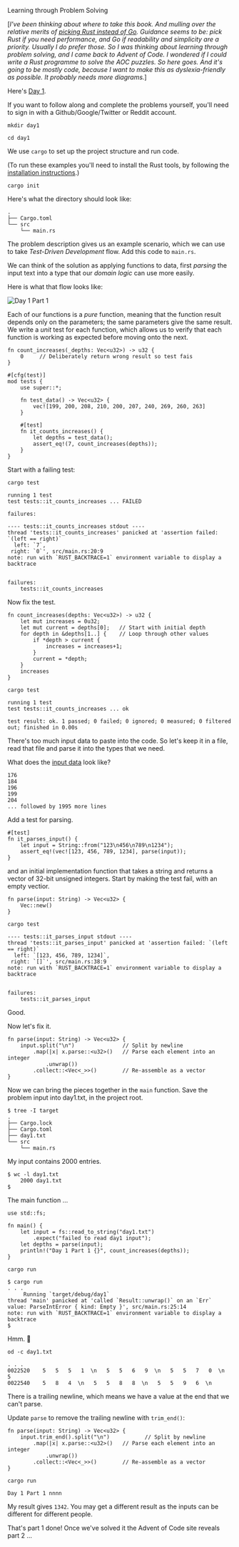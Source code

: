 Learning through Problem Solving

[_I've been thinking about where to take this book. And mulling over the relative merits of [picking Rust instead of Go](https://blog.logrocket.com/when-to-use-rust-and-when-to-use-golang/). Guidance seems to be: pick Rust if you need performance, and Go if readability and simplicity are a priority. Usually I do prefer those. So I was thinking about learning through problem solving, and I came back to Advent of Code. I wondered if I could write a Rust programme to solve the AOC puzzles. So here goes. And it's going to be mostly code, because I want to make this as dyslexia-friendly as possible. It probably needs more diagrams._]

Here's [Day 1](https://adventofcode.com/2021/day/1).

If you want to follow along and complete the problems yourself, you'll need to sign in with a Github/Google/Twitter or Reddit account.

`mkdir day1`

`cd day1`

We use `cargo` to set up the project structure and run code.

(To run these examples you'll need to install the Rust tools, by following the [installation instructions](https://doc.rust-lang.org/cargo/getting-started/installation.html).)

`cargo init`

Here's what the directory should look like:

```
.
├── Cargo.toml
└── src
    └── main.rs
```

The problem description gives us an example scenario, which we can use to take _Test-Driven Development_ flow. Add this code to `main.rs`.

We can think of the solution as applying functions to data, first _parsing_ the input text into a type that our _domain logic_ can use more easily.

Here is what that flow looks like:

![Day 1 Part 1](images/day1_part1.png)

Each of our functions is a _pure_ function, meaning that the function result depends only on the parameters; the same parameters give the same result. We write a _unit_ test for each function, which allows us to verify that each function is working as expected before moving onto the next. 

```
fn count_increases(_depths: Vec<u32>) -> u32 {
    0     // Deliberately return wrong result so test fais
}

#[cfg(test)]
mod tests {
    use super::*;

    fn test_data() -> Vec<u32> {
        vec![199, 200, 208, 210, 200, 207, 240, 269, 260, 263]
    }

    #[test]
    fn it_counts_increases() {
        let depths = test_data();
        assert_eq!(7, count_increases(depths));
    }
}
```

Start with a failing test:

`cargo test`

```
running 1 test
test tests::it_counts_increases ... FAILED

failures:

---- tests::it_counts_increases stdout ----
thread 'tests::it_counts_increases' panicked at 'assertion failed: `(left == right)`
  left: `7`,
 right: `0`', src/main.rs:20:9
note: run with `RUST_BACKTRACE=1` environment variable to display a backtrace


failures:
    tests::it_counts_increases

```

Now fix the test.

```
fn count_increases(depths: Vec<u32>) -> u32 {
    let mut increases = 0u32;
    let mut current = depths[0];   // Start with initial depth
    for depth in &depths[1..] {    // Loop through other values
        if *depth > current {
            increases = increases+1;
        }
        current = *depth;
    }
    increases
}
```

`cargo test`

```
running 1 test
test tests::it_counts_increases ... ok

test result: ok. 1 passed; 0 failed; 0 ignored; 0 measured; 0 filtered out; finished in 0.00s
```

There's too much input data to paste into the code. So let's keep it in a file, read that file and parse it into the types that we need.

What does the [input data](https://adventofcode.com/2021/day/1/input) look like?

```
176
184
196
199
204
... followed by 1995 more lines
```

Add a test for parsing.

```
#[test]
fn it_parses_input() {
    let input = String::from("123\n456\n789\n1234");
    assert_eq!(vec![123, 456, 789, 1234], parse(input));
}
```    

and an initial implementation function that takes a string and returns a vector of 32-bit unsigned integers. Start by making the test fail, with an empty vectior.

```
fn parse(input: String) -> Vec<u32> {
    Vec::new()
}
```

`cargo test`

```
---- tests::it_parses_input stdout ----
thread 'tests::it_parses_input' panicked at 'assertion failed: `(left == right)`
  left: `[123, 456, 789, 1234]`,
 right: `[]`', src/main.rs:38:9
note: run with `RUST_BACKTRACE=1` environment variable to display a backtrace


failures:
    tests::it_parses_input
```    

Good.

Now let's fix it.

```
fn parse(input: String) -> Vec<u32> {
    input.split("\n")               // Split by newline
        .map(|x| x.parse::<u32>()   // Parse each element into an integer
            .unwrap())
        .collect::<Vec<_>>()        // Re-assemble as a vector
}
```

Now we can bring the pieces together in the `main` function. Save the problem input into day1.txt, in the project root.

```
$ tree -I target
.
├── Cargo.lock
├── Cargo.toml
├── day1.txt
└── src
    └── main.rs
```

My input contains 2000 entries.

```
$ wc -l day1.txt
    2000 day1.txt
$
```

The main function ...

```
use std::fs;
    
fn main() {
    let input = fs::read_to_string("day1.txt")
        .expect("failed to read day1 input");
    let depths = parse(input);
    println!("Day 1 Part 1 {}", count_increases(depths));
}
```

`cargo run`

```
$ cargo run
. . .
     Running `target/debug/day1`
thread 'main' panicked at 'called `Result::unwrap()` on an `Err` value: ParseIntError { kind: Empty }', src/main.rs:25:14
note: run with `RUST_BACKTRACE=1` environment variable to display a backtrace
$
```

Hmm. :thinking:

`od -c day1.txt`

```
. . .
0022520    5   5   5   1  \n   5   5   6   9  \n   5   5   7   0  \n   5
0022540    5   8   4  \n   5   5   8   8  \n   5   5   9   6  \n
```

There is a trailing newline, which means we have a value at the end that we can't parse.

Update `parse` to remove the trailing newline with `trim_end()`:

```
fn parse(input: String) -> Vec<u32> {
    input.trim_end().split("\n")           // Split by newline
        .map(|x| x.parse::<u32>()   // Parse each element into an integer
            .unwrap())
        .collect::<Vec<_>>()        // Re-assemble as a vector
}
```

`cargo run`

`Day 1 Part 1 nnnn`

My result gives `1342`. You may get a different result as the inputs can be different for different people.

That's part 1 done! Once we've solved it the Advent of Code site reveals part 2 ...


